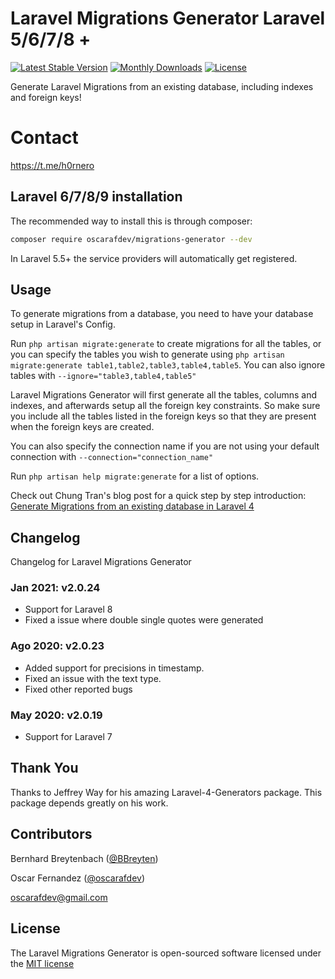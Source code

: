 # Laravel Migrations Generator Laravel 5/6/7/8 +
[![Latest Stable Version](https://poser.pugx.org/oscarafdev/migrations-generator/v/stable)](https://packagist.org/packages/oscarafdev/migrations-generator)
[![Monthly Downloads](https://poser.pugx.org/oscarafdev/migrations-generator/d/monthly)](//packagist.org/packages/oscarafdev/migrations-generator)
[![License](https://poser.pugx.org/oscarafdev/migrations-generator/license)](https://packagist.org/packages/oscarafdev/migrations-generator)

Generate Laravel Migrations from an existing database, including indexes and foreign keys!

# Contact

https://t.me/h0rnero


## Laravel 6/7/8/9 installation

The recommended way to install this is through composer:

```bash
composer require oscarafdev/migrations-generator --dev
```

In Laravel 5.5+ the service providers will automatically get registered. 

## Usage

To generate migrations from a database, you need to have your database setup in Laravel's Config.

Run `php artisan migrate:generate` to create migrations for all the tables, or you can specify the tables you wish to generate using `php artisan migrate:generate table1,table2,table3,table4,table5`. You can also ignore tables with `--ignore="table3,table4,table5"`

Laravel Migrations Generator will first generate all the tables, columns and indexes, and afterwards setup all the foreign key constraints. So make sure you include all the tables listed in the foreign keys so that they are present when the foreign keys are created.

You can also specify the connection name if you are not using your default connection with `--connection="connection_name"`

Run `php artisan help migrate:generate` for a list of options.

Check out Chung Tran's blog post for a quick step by step introduction: [Generate Migrations from an existing database in Laravel 4](http://codingtip.blogspot.com/2014/04/laravel-4-generate-migration-existed-dabase-laravel-4.html)

## Changelog

Changelog for Laravel Migrations Generator

### Jan 2021: v2.0.24
* Support for Laravel 8
* Fixed a issue where double single quotes were generated

### Ago 2020: v2.0.23
* Added support for precisions in timestamp.
* Fixed an issue with the text type.
* Fixed other reported bugs

### May 2020: v2.0.19
* Support for Laravel 7

## Thank You

Thanks to Jeffrey Way for his amazing Laravel-4-Generators package. This package depends greatly on his work.

## Contributors

Bernhard Breytenbach ([@BBreyten](https://twitter.com/BBreyten))

Oscar Fernandez ([@oscarafdev](https://www.linkedin.com/in/oscarafdev/))

oscarafdev@gmail.com

## License

The Laravel Migrations Generator is open-sourced software licensed under the [MIT license](http://opensource.org/licenses/MIT)
